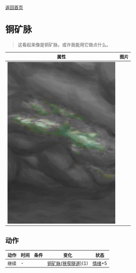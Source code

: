 [返回首页](index.md)  
# 铜矿脉  
> 这看起来像是铜矿脉。或许我能用它做点什么。  
  
  属性  |   图片   
 ----  |  ----:   
   |  ![](Sprite/CopperVeinDark.png)   
  
## 动作  
动作  |  时间  |  条件  |  变化  |  状态  
----  |  ----  |  ----  |  ----  |  ----  
继续  |  -  |    |  [铜矿脉(狭窄隧道)](CopperVein.md)(1)  |  [情绪](Morale.md)+5  
